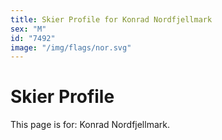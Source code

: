 ```yaml
---
title: Skier Profile for Konrad Nordfjellmark
sex: "M"
id: "7492"
image: "/img/flags/nor.svg" 
---
```


# Skier Profile

This page is for: Konrad Nordfjellmark.
    
